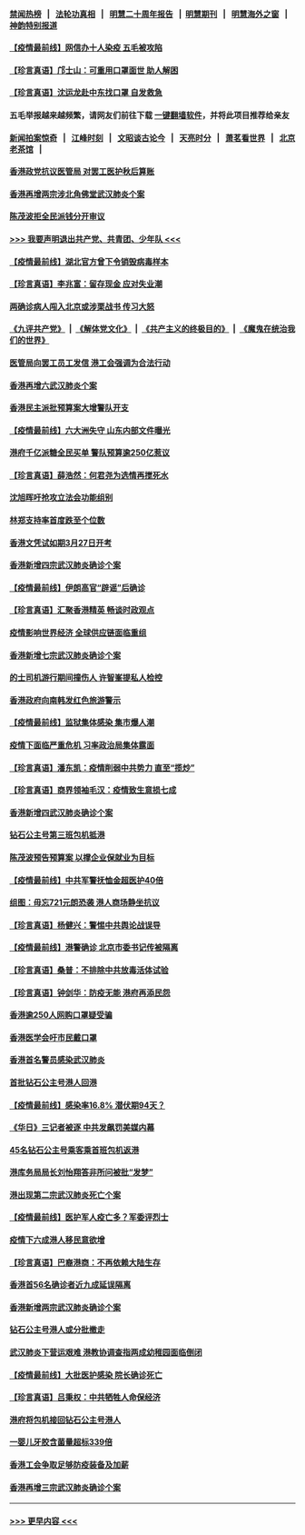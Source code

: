 #### [禁闻热榜](热点新闻.md?=0)  &nbsp;&nbsp;|&nbsp;&nbsp; [法轮功真相](https://github.com/gfw-breaker/truth/blob/master/README.md?=0) &nbsp;&nbsp;|&nbsp;&nbsp; [明慧二十周年报告](https://github.com/gfw-breaker/mh-reports/blob/master/README.md?=0) &nbsp;&nbsp;|&nbsp;&nbsp;[明慧期刊](https://github.com/gfw-breaker/mh-qikan) &nbsp;&nbsp;|&nbsp;&nbsp; [明慧海外之窗](https://github.com/gfw-breaker/mh-news/blob/master/README.md?=0) &nbsp;&nbsp;|&nbsp;&nbsp; [神韵特别报道](https://github.com/gfw-breaker/mh-news/blob/master/shenyun.md?=0)
#### [【疫情最前线】网信办十人染疫 五毛被攻陷](../pages/nsc415/n11903757.md?t=03011202) 
#### [【珍言真语】邝士山：可重用口罩面世 助人解困](../pages/nsc415/n11903875.md?t=03011202) 
#### [【珍言真语】沈运龙赴中东找口罩 自发救急](../pages/nsc415/n11903291.md?t=03011202) 
#### 五毛举报越来越频繁，请网友们前往下载 [一键翻墙软件](https://github.com/gfw-breaker/ssr-accounts)，并将此项目推荐给亲友
#### [新闻拍案惊奇](https://github.com/gfw-breaker/banned-news/blob/master/pages/link4.md) &nbsp;&nbsp;|&nbsp;&nbsp; [江峰时刻](https://github.com/gfw-breaker/banned-news/blob/master/pages/link4.md) &nbsp;&nbsp;|&nbsp;&nbsp; [文昭谈古论今](https://github.com/gfw-breaker/banned-news/blob/master/pages/link4.md) &nbsp;&nbsp;|&nbsp;&nbsp; [天亮时分](https://github.com/gfw-breaker/banned-news/blob/master/pages/link4.md) &nbsp;&nbsp;|&nbsp;&nbsp; [萧茗看世界](https://github.com/gfw-breaker/banned-news/blob/master/pages/link4.md) &nbsp;&nbsp;|&nbsp;&nbsp; [北京老茶馆](https://github.com/gfw-breaker/banned-news/blob/master/pages/link4.md) &nbsp;&nbsp;|&nbsp;&nbsp; 
#### [香港政党抗议医管局 对罢工医护秋后算账](../pages/nsc415/n11901746.md?t=03011202) 
#### [香港再增两宗涉北角佛堂武汉肺炎个案](../pages/nsc415/n11901737.md?t=03011202) 
#### [陈茂波拒全民派钱分开审议](../pages/nsc415/n11901672.md?t=03011202) 
#### [>>> 我要声明退出共产党、共青团、少年队 <<<](https://github.com/begood0513/goodnews/blob/master/quit/letter.md) 
#### [【疫情最前线】湖北官方曾下令销毁病毒样本](../pages/nsc415/n11901518.md?t=03011202) 
#### [【珍言真语】李兆富：留存现金 应对失业潮](../pages/nsc415/n11901448.md?t=03011202) 
#### [两确诊病人闯入北京或涉栗战书 传习大怒](../pages/nsc415/n11901180.md?t=03011202) 
#### [《九评共产党》](https://github.com/begood0513/9ping.md/blob/master/README.md) &nbsp;|&nbsp; [《解体党文化》](../../../../jtdwh.md/blob/master/README.md)  &nbsp;|&nbsp; [《共产主义的终极目的》](../../../../gczydzjmd.md/blob/master/README.md) &nbsp;|&nbsp; [《魔鬼在统治我们的世界》](../../../../mgztzwmdsj.md/blob/master/README.md) 
#### [医管局向罢工员工发信 港工会强调为合法行动](../pages/nsc415/n11898870.md?t=03011202) 
#### [香港再增六武汉肺炎个案](../pages/nsc415/n11898843.md?t=03011202) 
#### [香港民主派批预算案大增警队开支](../pages/nsc415/n11898813.md?t=03011202) 
#### [【疫情最前线】六大洲失守 山东内部文件曝光](../pages/nsc415/n11898455.md?t=03011202) 
#### [港府千亿派糖全民买单 警队预算逾250亿惹议](../pages/nsc415/n11898608.md?t=03011202) 
#### [【珍言真语】薛浩然：何君尧为选情再搅死水](../pages/nsc415/n11898269.md?t=03011202) 
#### [沈旭晖吁抢攻立法会功能组别](../pages/nsc415/n11896084.md?t=03011202) 
#### [林郑支持率首度跌至个位数](../pages/nsc415/n11896058.md?t=03011202) 
#### [香港文凭试如期3月27日开考](../pages/nsc415/n11896055.md?t=03011202) 
#### [香港新增四宗武汉肺炎确诊个案](../pages/nsc415/n11896040.md?t=03011202) 
#### [【疫情最前线】伊朗高官“辟谣”后确诊](../pages/nsc415/n11895902.md?t=03011202) 
#### [【珍言真语】汇聚香港精英 畅谈时政观点](../pages/nsc415/n11895733.md?t=03011202) 
#### [疫情影响世界经济 全球供应链面临重组](../pages/nsc415/n11895634.md?t=03011202) 
#### [香港新增七宗武汉肺炎确诊个案](../pages/nsc415/n11893498.md?t=03011202) 
#### [的士司机游行期间撞伤人 许智峯提私人检控](../pages/nsc415/n11893483.md?t=03011202) 
#### [香港政府向南韩发红色旅游警示](../pages/nsc415/n11893398.md?t=03011202) 
#### [【疫情最前线】监狱集体感染 集市爆人潮](../pages/nsc415/n11893181.md?t=03011202) 
#### [疫情下面临严重危机  习率政治局集体露面](../pages/nsc415/n11893305.md?t=03011202) 
#### [【珍言真语】潘东凯：疫情削弱中共势力 直至“揽炒”](../pages/nsc415/n11892866.md?t=03011202) 
#### [【珍言真语】商界领袖毛汉：疫情致生意损七成](../pages/nsc415/n11890348.md?t=03011202) 
#### [香港新增四武汉肺炎确诊个案](../pages/nsc415/n11890610.md?t=03011202) 
#### [钻石公主号第三班包机抵港](../pages/nsc415/n11890645.md?t=03011202) 
#### [陈茂波预告预算案 以撑企业保就业为目标](../pages/nsc415/n11890574.md?t=03011202) 
#### [【疫情最前线】中共军警抚恤金超医护40倍](../pages/nsc415/n11890458.md?t=03011202) 
#### [组图：毋忘721元朗恐袭 港人商场静坐抗议](../pages/nsc415/n11876882.md?t=03011202) 
#### [【珍言真语】杨健兴：警惕中共舆论战误导](../pages/nsc415/n11888131.md?t=03011202) 
#### [【疫情最前线】港警确诊 北京市委书记传被隔离](../pages/nsc415/n11886872.md?t=03011202) 
#### [【珍言真语】桑普：不排除中共放毒活体试验](../pages/nsc415/n11886832.md?t=03011202) 
#### [【珍言真语】钟剑华：防疫无能 港府再添民怨](../pages/nsc415/n11884504.md?t=03011202) 
#### [香港逾250人网购口罩疑受骗](../pages/nsc415/n11884388.md?t=03011202) 
#### [香港医学会吁市民戴口罩](../pages/nsc415/n11884367.md?t=03011202) 
#### [香港首名警员感染武汉肺炎](../pages/nsc415/n11884357.md?t=03011202) 
#### [首批钻石公主号港人回港](../pages/nsc415/n11884333.md?t=03011202) 
#### [【疫情最前线】感染率16.8% 潜伏期94天？](../pages/nsc415/n11884256.md?t=03011202) 
#### [《华日》三记者被逐 中共发飙罚美媒内幕](../pages/nsc415/n11884184.md?t=03011202) 
#### [45名钻石公主号乘客乘首班包机返港](../pages/nsc415/n11881770.md?t=03011202) 
#### [港库务局局长刘怡翔答非所问被批“发梦”](../pages/nsc415/n11881752.md?t=03011202) 
#### [港出现第二宗武汉肺炎死亡个案](../pages/nsc415/n11881736.md?t=03011202) 
#### [【疫情最前线】医护军人疫亡多？军委评烈士](../pages/nsc415/n11881655.md?t=03011202) 
#### [疫情下六成港人移民意欲增](../pages/nsc415/n11881699.md?t=03011202) 
#### [【珍言真语】巴裔港商：不再依赖大陆生存](../pages/nsc415/n11881126.md?t=03011202) 
#### [香港首56名确诊者近九成延误隔离](../pages/nsc415/n11879079.md?t=03011202) 
#### [香港新增两宗武汉肺炎确诊个案](../pages/nsc415/n11879064.md?t=03011202) 
#### [钻石公主号港人或分批撤走](../pages/nsc415/n11879029.md?t=03011202) 
#### [武汉肺炎下营运艰难 港教协调查指两成幼稚园面临倒闭](../pages/nsc415/n11878989.md?t=03011202) 
#### [【疫情最前线】大批医护感染 院长确诊死亡](../pages/nsc415/n11878595.md?t=03011202) 
#### [【珍言真语】吕秉权：中共牺牲人命保经济](../pages/nsc415/n11878390.md?t=03011202) 
#### [港府将包机接回钻石公主号港人](../pages/nsc415/n11876352.md?t=03011202) 
#### [一婴儿牙胶含菌量超标339倍](../pages/nsc415/n11876336.md?t=03011202) 
#### [香港工会争取足够防疫装备及加薪](../pages/nsc415/n11876313.md?t=03011202) 
#### [香港再增三宗武汉肺炎确诊个案](../pages/nsc415/n11876297.md?t=03011202) 

----
#### [ >>> 更早内容 <<< ](../indexes/nsc415-earlier.md)
